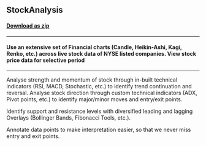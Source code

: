 ## StockAnalysis
#### [Download as zip](https://grapecity.github.io/DownGit/#/home?url=https://github.com/GrapeCity/ComponentOne-UWP-Samples/tree/master/C1.UWP.FlexChart/CS/StockAnalysis/StockAnalysis)
____
#### Use an extensive set of Financial charts (Candle, Heikin-Ashi, Kagi, Renko, etc.) across live stock data of NYSE listed companies. View stock price data for selective period
____
Analyse strength and momentum of stock through in-built technical indicators (RSI, MACD, Stochastic, etc.) to identify trend continuation and reversal.  Analyse stock direction through custom technical indicators (ADX, Pivot points, etc.) to identify major/minor moves and entry/exit points. 
 
Identify support and resistance levels  with diversified leading and lagging Overlays (Bollinger Bands, Fibonacci Tools, etc.).
 
Annotate data points to make interpretation easier, so that we never miss entry and exit points. 
